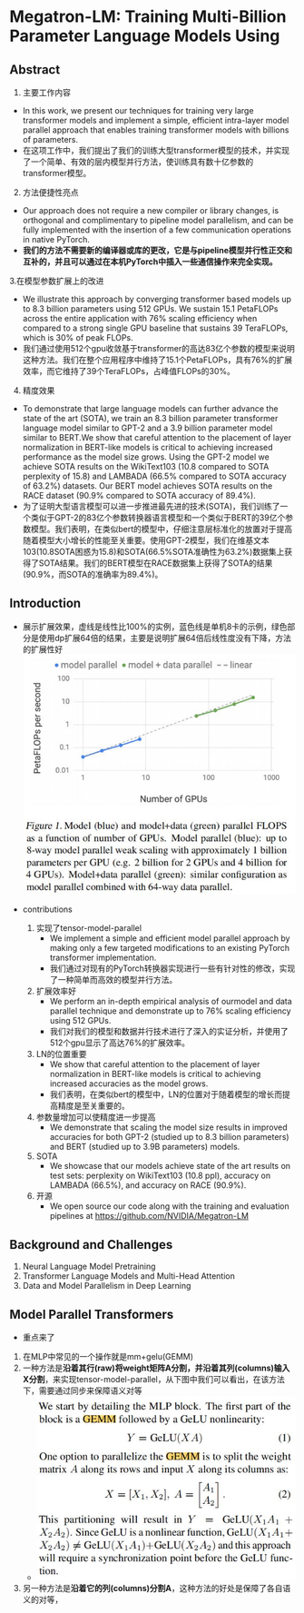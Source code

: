 # Megatron-LM: Training Multi-Billion Parameter Language Models Using

## Abstract

1. 主要工作内容  
- In this work, we present our techniques for training very large transformer models and implement a simple, efficient intra-layer model parallel approach that enables training transformer models with billions of parameters.
- 在这项工作中，我们提出了我们的训练大型transformer模型的技术，并实现了一个简单、有效的层内模型并行方法，使训练具有数十亿参数的transformer模型。

2. 方法便捷性亮点
- Our approach does not require a new compiler or library changes, is orthogonal and complimentary to pipeline model parallelism, and can be fully implemented with the insertion of a few communication operations in native PyTorch.
- **我们的方法不需要新的编译器或库的更改，它是与pipeline模型并行性正交和互补的，并且可以通过在本机PyTorch中插入一些通信操作来完全实现。**

3.在模型参数扩展上的改进
- We illustrate this approach by converging transformer based models up to 8.3 billion parameters using 512 GPUs. We sustain 15.1 PetaFLOPs across the entire application with 76% scaling efficiency when compared to a strong single GPU baseline that sustains 39 TeraFLOPs, which is 30% of peak FLOPs.
- 我们通过使用512个gpu收敛基于transformer的高达83亿个参数的模型来说明这种方法。我们在整个应用程序中维持了15.1个PetaFLOPs，具有76%的扩展效率，而它维持了39个TeraFLOPs，占峰值FLOPs的30%。

4. 精度效果
- To demonstrate that large language models can further advance the state of the art (SOTA), we train an 8.3 billion parameter transformer language model similar to GPT-2 and a 3.9 billion parameter model similar to BERT.We show that careful attention to the placement of layer normalization in BERT-like models is critical to achieving increased performance as the model size grows. Using the GPT-2 model we achieve SOTA results on the WikiText103 (10.8 compared to SOTA perplexity of 15.8) and LAMBADA (66.5% compared to SOTA accuracy of 63.2%) datasets. Our BERT model achieves SOTA results on the RACE dataset (90.9% compared to SOTA accuracy of 89.4%).
- 为了证明大型语言模型可以进一步推进最先进的技术(SOTA)，我们训练了一个类似于GPT-2的83亿个参数转换器语言模型和一个类似于BERT的39亿个参数模型。我们表明，在类似bert的模型中，仔细注意层标准化的放置对于提高随着模型大小增长的性能至关重要。使用GPT-2模型，我们在维基文本103(10.8SOTA困惑为15.8)和SOTA(66.5%SOTA准确性为63.2%)数据集上获得了SOTA结果。我们的BERT模型在RACE数据集上获得了SOTA的结果(90.9%，而SOTA的准确率为89.4%)。


## Introduction

- 展示扩展效果，虚线是线性比100%的实例，蓝色线是单机8卡的示例，绿色部分是使用dp扩展64倍的结果，主要是说明扩展64倍后线性度没有下降，方法的扩展性好
![](./imgs/p1-f1.jpg)

- contributions
    1. 实现了tensor-model-parallel
        - We implement a simple and efficient model parallel approach by making only a few targeted modifications to an existing PyTorch transformer implementation.
        - 我们通过对现有的PyTorch转换器实现进行一些有针对性的修改，实现了一种简单而高效的模型并行方法。
    2. 扩展效率好
        - We perform an in-depth empirical analysis of ourmodel and data parallel technique and demonstrate up to 76% scaling efficiency using 512 GPUs.
        - 我们对我们的模型和数据并行技术进行了深入的实证分析，并使用了512个gpu显示了高达76%的扩展效率。
    3. LN的位置重要
        - We show that careful attention to the placement of layer normalization in BERT-like models is critical to achieving increased accuracies as the model grows.
        - 我们表明，在类似bert的模型中，LN的位置对于随着模型的增长而提高精度是至关重要的。
    4. 参数量增加可以使精度进一步提高
        - We demonstrate that scaling the model size results in improved accuracies for both GPT-2 (studied up to 8.3 billion parameters) and BERT (studied up to 3.9B parameters) models.
    5. SOTA
        - We showcase that our models achieve state of the art results on test sets: perplexity on WikiText103 (10.8 ppl), accuracy on LAMBADA (66.5%), and accuracy on RACE (90.9%).
    6. 开源
        - We open source our code along with the training and evaluation pipelines at https://github.com/NVIDIA/Megatron-LM

## Background and Challenges

1. Neural Language Model Pretraining
2. Transformer Language Models and Multi-Head
Attention
3. Data and Model Parallelism in Deep Learning

## Model Parallel Transformers
- 重点来了

1. 在MLP中常见的一个操作就是mm+gelu(GEMM)
2. 一种方法是**沿着其行(raw)将weight矩阵A分割，并沿着其列(columns)输入X分割**，来实现tensor-model-parallel，从下图中我们可以看出，在该方法下，需要通过同步来保障语义对等
    - ![](./imgs/p1-f2.jpg)
3. 另一种方法是**沿着它的列(columns)分割A**，这种方法的好处是保障了各自语义的对等，



